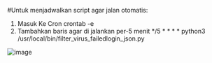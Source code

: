 #Untuk menjadwalkan script agar jalan otomatis:
1. Masuk Ke Cron
   crontab -e
2. Tambahkan baris agar di jalankan per-5 menit
   */5 * * * * python3 /usr/local/bin/filter_virus_failedlogin_json.py

![image](https://github.com/user-attachments/assets/1af20dfc-842a-44ea-9759-d166e5553008)

